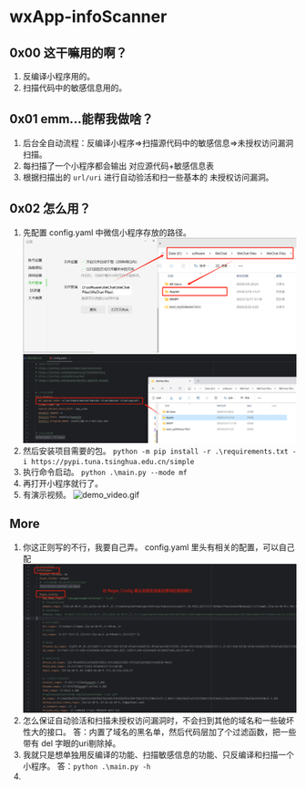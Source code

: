 # wxApp-infoScanner

## 0x00 这干嘛用的啊？

1. 反编译小程序用的。
2. 扫描代码中的敏感信息用的。

## 0x01 emm...能帮我做啥？

1. 后台全自动流程：反编译小程序=>扫描源代码中的敏感信息=>未授权访问漏洞扫描。
2. 每扫描了一个小程序都会输出 对应源代码+敏感信息表
3. 根据扫描出的 ``url/uri`` 进行自动验活和扫一些基本的 未授权访问漏洞。

## 0x02 怎么用？

1. 先配置 config.yaml 中微信小程序存放的路径。
![img.png](img/img_0.png)
![img.png](img/img_2.png)
2. 然后安装项目需要的包。
   `python -m pip install -r .\requirements.txt -i https://pypi.tuna.tsinghua.edu.cn/simple`
3. 执行命令启动。
`python .\main.py --mode mf`
4. 再打开小程序就行了。
5. 有演示视频。
![demo_video.gif](img/demo_video.gif)

## More
1. 你这正则写的不行，我要自己弄。
   config.yaml 里头有相关的配置，可以自己配
   ![img.png](img/img_1.png)
2. 怎么保证自动验活和扫描未授权访问漏洞时，不会扫到其他的域名和一些破坏性大的接口。
   答：内置了域名的黑名单，然后代码层加了个过滤函数，把一些带有 del 字眼的uri剔除掉。
3. 我就只是想单独用反编译的功能、扫描敏感信息的功能、只反编译和扫描一个小程序。
   答：`python .\main.py -h`
4. 

